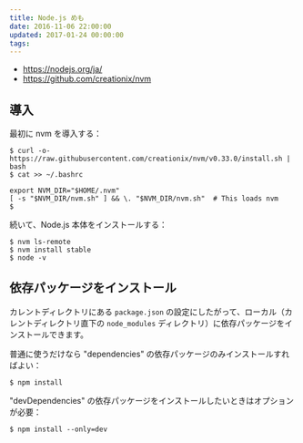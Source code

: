 ```yaml
---
title: Node.js めも
date: 2016-11-06 22:00:00
updated: 2017-01-24 00:00:00
tags:
---
```


- https://nodejs.org/ja/
- https://github.com/creationix/nvm


## 導入

最初に nvm を導入する：

```
$ curl -o- https://raw.githubusercontent.com/creationix/nvm/v0.33.0/install.sh | bash
$ cat >> ~/.bashrc

export NVM_DIR="$HOME/.nvm"
[ -s "$NVM_DIR/nvm.sh" ] && \. "$NVM_DIR/nvm.sh"  # This loads nvm
$
```

続いて、Node.js 本体をインストールする：

```
$ nvm ls-remote
$ nvm install stable
$ node -v
```

## 依存パッケージをインストール

カレントディレクトリにある `package.json` の設定にしたがって、ローカル（カレントディレクトリ直下の `node_modules` ディレクトリ）に依存パッケージをインストールできます。

普通に使うだけなら "dependencies" の依存パッケージのみインストールすればよい：

```
$ npm install
```

"devDependencies" の依存パッケージをインストールしたいときはオプションが必要：

```
$ npm install --only=dev
```
